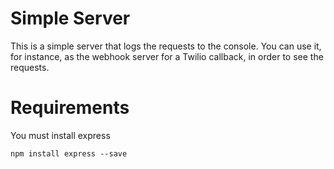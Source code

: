 # Simple Server 
This is a simple server that logs the requests to the console. You can use it, for instance, as the webhook server for a Twilio callback, in order to see the requests.

# Requirements
You must install express

```
npm install express --save
```



